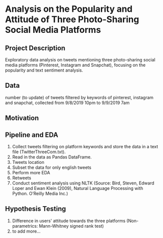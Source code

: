 # Analysis on the Popularity and Attitude of Three Photo-Sharing Social Media Platforms

## Project Description
Exploratory data analysis on tweets mentioning three photo-sharing social media platforms (Pinterest, Instagram and Snapchat), focusing on the popularity and text sentiment analysis.

## Data
number (to update) of tweets filtered by keywords of pinterest, instagram and snapchat, collected from 9/8/2019 10pm to 9/9/2019 7am

## Motivation

## Pipeline and EDA
1. Collect tweets filtering on platform keywords and store the data in a text file (TwitterThreeCom.txt).
2. Read in the data as Pandas DataFrame.
3. Tweets location
4. Subset the data for only english tweets
5. Perform more EDA
6. Retweets
7. Conduct sentiment analysis using NLTK (Source: Bird, Steven, Edward Loper and Ewan Klein (2009), Natural Language Processing with Python. O’Reilly Media Inc.)

## Hypothesis Testing
1. Difference in users' attitude towards the three platforms (Non-parametrics: Mann-Whitney signed rank test)
2. to add more...

